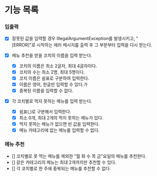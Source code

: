 # 기능 목록

### 입출력

- [x] 잘못된 값을 입력할 경우 IllegalArgumentException를 발생시키고, "[ERROR]"로 시작하는 에러 메시지를 출력 후 그 부분부터 입력을 다시 받는다.

- [x] 메뉴 추천을 받을 코치의 이름을 입력 받는다.
  - [x] 코치의 이름은 최소 2글자, 최대 4글자이다.
  - [x] 코치의 수는 최소 2명, 최대 5명이다.
  - [x] 코치 이름은 쉼표로 구분하여 입력한다.
  - [x] 이름은 영어, 한글만 입력할 수 있다.가
  - [x] 중복된 이름을 입력할 수 없다.

- [x] 각 코치별로 먹지 못하는 메뉴를 입력 받는다.
  - [x] 쉼표(,)로 구분해서 입력한다.
  - [x] 최소 0개, 최대 2개의 먹지 못하는 메뉴가 있다.
  - [x] 먹지 못하는 메뉴가 없으면 빈 값을 입력한다.
  - [x] 메뉴 카테고리에 없는 메뉴를 입력할 수 없다.

### 메뉴 추천
- [] 코치별로 못 먹는 메뉴를 제외한 "월 화 수 목 금"요일의 메뉴를 추천한다.
- [] 같은 카테고리의 메뉴는 최대 2개까지만 추천할 수 있다.
- [] 각 코치별로 한 주에 중복되는 메뉴를 추천할 수 없다.